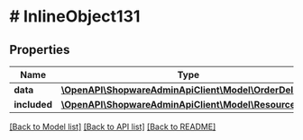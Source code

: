 # # InlineObject131

## Properties

Name | Type | Description | Notes
------------ | ------------- | ------------- | -------------
**data** | [**\OpenAPI\ShopwareAdminApiClient\Model\OrderDelivery**](OrderDelivery.md) |  | [optional]
**included** | [**\OpenAPI\ShopwareAdminApiClient\Model\Resource[]**](Resource.md) |  | [optional]

[[Back to Model list]](../../README.md#models) [[Back to API list]](../../README.md#endpoints) [[Back to README]](../../README.md)
